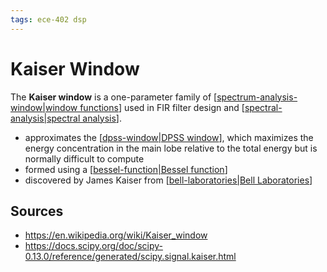 ```yaml
---
tags: ece-402 dsp
---
```


# Kaiser Window

The **Kaiser window** is a one-parameter family of [[spectrum-analysis-window|window functions]] used in FIR filter design and [[spectral-analysis|spectral analysis]].

- approximates the [[dpss-window|DPSS window]], which maximizes the energy concentration in the main lobe relative to the total energy but is normally difficult to compute
- formed using a [[bessel-function|Bessel function]]
- discovered by James Kaiser from [[bell-laboratories|Bell Laboratories]]

## Sources

- <https://en.wikipedia.org/wiki/Kaiser_window>
- <https://docs.scipy.org/doc/scipy-0.13.0/reference/generated/scipy.signal.kaiser.html>

[//begin]: # "Autogenerated link references for markdown compatibility"
[spectrum-analysis-window|window functions]: spectrum-analysis-window "Spectrum Analysis Window"
[spectral-analysis|spectral analysis]: spectral-analysis "Spectral Analysis"
[dpss-window|DPSS window]: dpss-window "DPSS Window"
[bessel-function|Bessel function]: bessel-function "Bessel Function"
[bell-laboratories|Bell Laboratories]: bell-laboratories "Bell Laboratories"
[//end]: # "Autogenerated link references"
